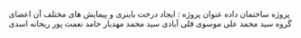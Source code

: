 پروژه ساختمان داده
عنوان پروژه : ایجاد درخت باینری و پیمایش های مختلف آن
اعضای گروه
سید محمد علی موسوی قلی آبادی
سید محمد مهدیار حامد نعمت پور 
ریحانه اسدی
